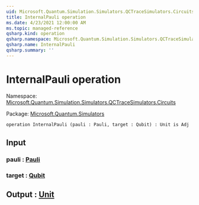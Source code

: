 ```yaml
---
uid: Microsoft.Quantum.Simulation.Simulators.QCTraceSimulators.Circuits.InternalPauli
title: InternalPauli operation
ms.date: 4/23/2021 12:00:00 AM
ms.topic: managed-reference
qsharp.kind: operation
qsharp.namespace: Microsoft.Quantum.Simulation.Simulators.QCTraceSimulators.Circuits
qsharp.name: InternalPauli
qsharp.summary: ''
---
```


# InternalPauli operation

Namespace: [Microsoft.Quantum.Simulation.Simulators.QCTraceSimulators.Circuits](xref:Microsoft.Quantum.Simulation.Simulators.QCTraceSimulators.Circuits)

Package: [Microsoft.Quantum.Simulators](https://nuget.org/packages/Microsoft.Quantum.Simulators)




```qsharp
operation InternalPauli (pauli : Pauli, target : Qubit) : Unit is Adj
```


## Input

### pauli : [Pauli](xref:microsoft.quantum.qsharp.valueliterals#pauli-literals)




### target : [Qubit](xref:microsoft.quantum.qsharp.valueliterals#qubit-literals)





## Output : [Unit](xref:microsoft.quantum.qsharp.valueliterals#unit-literal)

